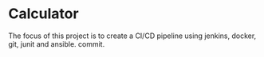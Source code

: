 # Calculator
The focus of this project is to create a CI/CD pipeline using jenkins, docker, git, junit and ansible. commit.

